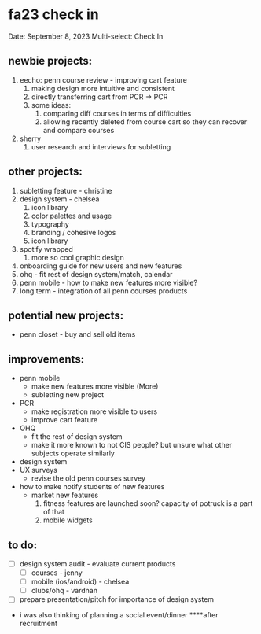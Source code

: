 # fa23 check in

Date: September 8, 2023
Multi-select: Check In

## **newbie projects:**

1. eecho: penn course review - improving cart feature
    1. making design more intuitive and consistent
    2. directly transferring cart from PCR → PCR
    3. some ideas:
        1. comparing diff courses in terms of difficulties
        2. allowing recently deleted from course cart so they can recover and compare courses
2. sherry
    1. user research and interviews for subletting 

## other projects:

1. subletting feature - christine
2. design system - chelsea 
    1. icon library 
    2. color palettes and usage 
    3. typography 
    4. branding / cohesive logos
    5. icon library
3. spotify wrapped 
    1. more so cool graphic design
4. onboarding guide for new users and new features
5. ohq - fit rest of design system/match, calendar
6. penn mobile - how to make new features more visible?
7. long term - integration of all penn courses products

## potential new projects:

- penn closet - buy and sell old items

## improvements:

- penn mobile
    - make new features more visible (More)
    - subletting new project
- PCR
    - make registration more visible to users
    - improve cart feature
- OHQ
    - fit the rest of design system
    - make it more known to not CIS people? but unsure what other subjects operate similarly
- design system
- UX surveys
    - revise the old penn courses survey
- how to make notify students of new features
    - market new features
        1. fitness features are launched soon? capacity of potruck is a part of that
        2. mobile widgets

## to do:

- [ ]  design system audit - evaluate current products
    - [ ]  courses - jenny
    - [ ]  mobile (ios/android) - chelsea
    - [ ]  clubs/ohq - vardnan
- [ ]  prepare presentation/pitch for importance of design system
- i was also thinking of planning a social event/dinner ****after recruitment